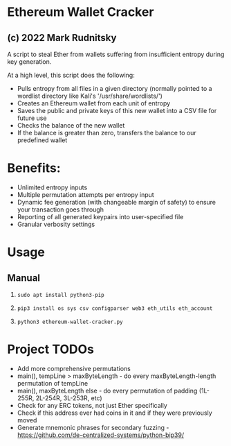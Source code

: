 # Ethereum Wallet Cracker
## (c) 2022 Mark Rudnitsky

A script to steal Ether from wallets suffering from insufficient entropy during key generation.

At a high level, this script does the following:
*	Pulls entropy from all files in a given directory (normally pointed to a wordlist directory like Kali's '/usr/share/wordlists/')
*	Creates an Ethereum wallet from each unit of entropy
*	Saves the public and private keys of this new wallet into a CSV file for future use
* Checks the balance of the new wallet
* If the balance is greater than zero, transfers the balance to our predefined wallet

# Benefits:
* Unlimited entropy inputs
*	Multiple permutation attempts per entropy input
* Dynamic fee generation (with changeable margin of safety) to ensure your transaction goes through
* Reporting of all generated keypairs into user-specified file
* Granular verbosity settings

# Usage
## Manual
1) ```sudo apt install python3-pip```

2) ```pip3 install os sys csv configparser web3 eth_utils eth_account```

3) ```python3 ethereum-wallet-cracker.py```

# Project TODOs
*	Add more comprehensive permutations
   * main(), tempLine > maxByteLength - do every maxByteLength-length permutation of tempLine
   * main(), maxByteLength else - do every permutation of padding (1L-255R, 2L-254R, 3L-253R, etc)
*	Check for any ERC tokens, not just Ether specifically
* Check if this address ever had coins in it and if they were previously moved
*	Generate mnemonic phrases for secondary fuzzing - https://github.com/de-centralized-systems/python-bip39/
